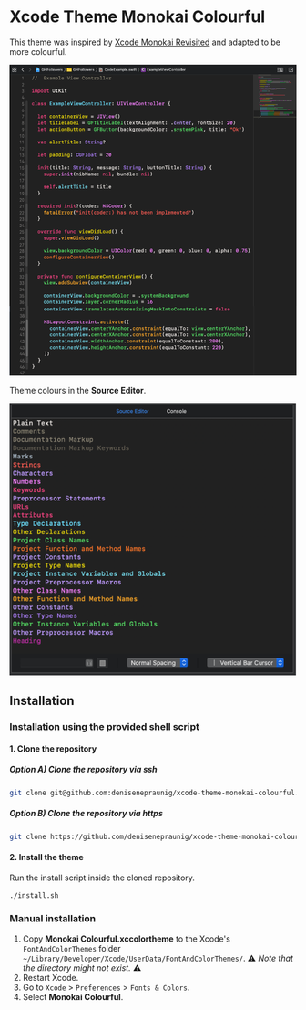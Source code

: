 # Xcode Theme Monokai Colourful
This theme was inspired by [Xcode Monokai Revisited](https://github.com/halcyonmobile/xcode-monokai-revisited) and adapted to be more colourful.

![Screenshot code with Xcode theme monokai colourful](./screenshot-code.png)

Theme colours in the **Source Editor**.

![Screenshot Source Editor for Xcode theme monokai colourful](./screenshot-theme.png)

## Installation

### Installation using the provided shell script

#### 1. Clone the repository 

##### Option A) Clone the repository via ssh

```bash
git clone git@github.com:denisenepraunig/xcode-theme-monokai-colourful.git
```

##### Option B) Clone the repository via https
```bash
git clone https://github.com/denisenepraunig/xcode-theme-monokai-colourful.git
```

#### 2. Install the theme
Run the install script inside the cloned repository.

```bash
./install.sh
```

### Manual installation

1. Copy **Monokai Colourful.xccolortheme** to the Xcode's `FontAndColorThemes` folder `~/Library/Developer/Xcode/UserData/FontAndColorThemes/`. 
⚠️ *Note that the directory might not exist.* ⚠️
2. Restart Xcode.
3. Go to `Xcode` > `Preferences` > `Fonts & Colors`.
4. Select **Monokai Colourful**.
